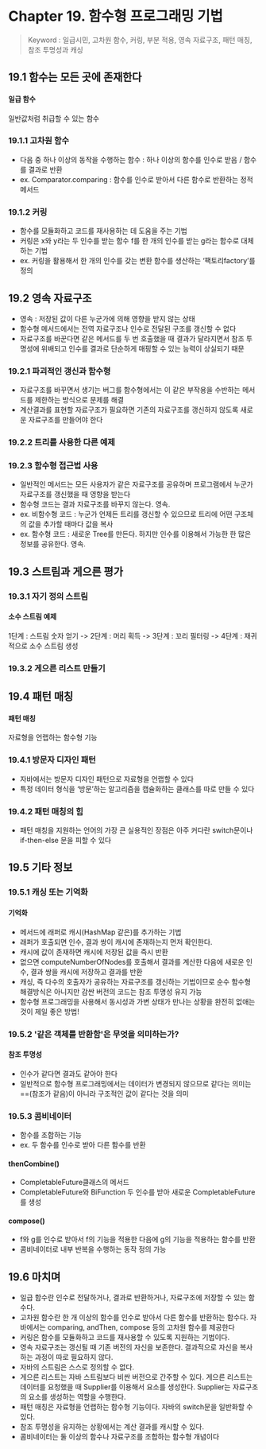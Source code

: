 # Chapter 19. 함수형 프로그래밍 기법
> Keyword : 일급시민, 고차원 함수, 커링, 부분 적용, 영속 자료구조, 패턴 매칭, 참조 투명성과 캐싱

## 19.1 함수는 모든 곳에 존재한다
#### 일급 함수
일반값처럼 취급할 수 있는 함수
### 19.1.1 고차원 함수
- 다음 중 하나 이상의 동작을 수행하는 함수 : 하나 이상의 함수를 인수로 받음 / 함수를 결과로 반환
- ex. Comparator.comparing : 함수를 인수로 받아서 다른 함수로 반환하는 정적 메서드
### 19.1.2 커링
- 함수를 모듈화하고 코드를 재사용하는 데 도움을 주는 기법
- 커링은 x와 y라는 두 인수를 받는 함수 f를 한 개의 인수를 받는 g라는 함수로 대체하는 기법
- ex. 커링을 활용해서 한 개의 인수를 갖는 변환 함수를 생산하는 ‘팩토리factory’를 정의

## 19.2 영속 자료구조
- 영속 : 저장된 값이 다른 누군가에 의해 영향을 받지 않는 상태 
- 함수형 메서드에서는 전역 자료구조나 인수로 전달된 구조를 갱신할 수 없다
- 자료구조를 바꾼다면 같은 메서드를 두 번 호출했을 때 결과가 달라지면서 참조 투명성에 위배되고 인수를 결과로 단순하게 매핑할 수 있는 능력이 상실되기 때문
### 19.2.1 파괴적인 갱신과 함수형
- 자료구조를 바꾸면서 생기는 버그를 함수형에서는 이 같은 부작용을 수반하는 메서드를 제한하는 방식으로 문제를 해결
- 계산결과를 표현할 자료구조가 필요하면 기존의 자료구조를 갱신하지 않도록 새로운 자료구조를 만들어야 한다
### 19.2.2 트리를 사용한 다른 예제
### 19.2.3 함수형 접근법 사용
- 일반적인 메서드는 모든 사용자가 같은 자료구조를 공유하며 프로그램에서 누군가 자료구조를 갱신했을 때 영향을 받는다
- 함수형 코드는 결과 자료구조를 바꾸지 않는다. 영속.
- ex. 비함수형 코드 : 누군가 언제든 트리를 갱신할 수 있으므로 트리에 어떤 구조체의 값을 추가할 때마다 값을 복사
- ex. 함수형 코드 : 새로운 Tree를 만든다. 하지만 인수를 이용해서 가능한 한 많은 정보를 공유한다. 영속.

## 19.3 스트림과 게으른 평가
### 19.3.1 자기 정의 스트림
#### 소수 스트림 예제
1단계 : 스트림 숫자 얻기  -> 2단계 : 머리 획득  -> 3단계 : 꼬리 필터링  -> 4단계 : 재귀적으로 소수 스트림 생성
### 19.3.2 게으른 리스트 만들기

## 19.4 패턴 매칭
#### 패턴 매칭
자료형을 언랩하는 함수형 기능
### 19.4.1 방문자 디자인 패턴
- 자바에서는 방문자 디자인 패턴으로 자료형을 언랩할 수 있다
- 특정 데이터 형식을 ‘방문’하는 알고리즘을 캡슐화하는 클래스를 따로 만들 수 있다

### 19.4.2 패턴 매칭의 힘
- 패턴 매칭을 지원하는 언어의 가장 큰 실용적인 장점은 아주 커다란 switch문이나 if-then-else 문을 피할 수 있다

## 19.5 기타 정보
### 19.5.1 캐싱 또는 기억화
#### 기억화
- 메서드에 래퍼로 캐시(HashMap 같은)를 추가하는 기법
- 래퍼가 호출되면 인수, 결과 쌍이 캐시에 존재하는지 먼저 확인한다. 
- 캐시에 값이 존재하면 캐시에 저장된 값을 즉시 반환
- 없으면 computeNumberOfNodes를 호출해서 결과를 계산한 다음에 새로운 인수, 결과 쌍을 캐시에 저장하고 결과를 반환
- 캐싱, 즉 다수의 호출자가 공유하는 자료구조를 갱신하는 기법이므로 순수 함수형 해결방식은 아니지만 감싼 버전의 코드는 참조 투명성 유지 가능
- 함수형 프로그래밍을 사용해서 동시성과 가변 상태가 만나는 상황을 완전히 없애는 것이 제일 좋은 방법!
### 19.5.2 '같은 객체를 반환함'은 무엇을 의미하는가?
#### 참조 투명성
- 인수가 같다면 결과도 같아야 한다
- 일반적으로 함수형 프로그래밍에서는 데이터가 변경되지 않으므로 같다는 의미는 ==(참조가 같음)이 아니라 구조적인 값이 같다는 것을 의미
### 19.5.3 콤비네이터
- 함수를 조합하는 기능
- ex. 두 함수를 인수로 받아 다른 함수를 반환
#### thenCombine()
- CompletableFuture클래스의 메서드
- CompletableFuture와 BiFunction 두 인수를 받아 새로운 CompletableFuture를 생성

#### compose()
- f와 g를 인수로 받아서 f의 기능을 적용한 다음에 g의 기능을 적용하는 함수를 반환
- 콤비네이터로 내부 반복을 수행하는 동작 정의 가능

## 19.6 마치며
- 일급 함수란 인수로 전달하거나, 결과로 반환하거나, 자료구조에 저장할 수 있는 함수다.
- 고차원 함수란 한 개 이상의 함수를 인수로 받아서 다른 함수를 반환하는 함수다. 자바에서는 comparing, andThen, compose 등의 고차원 함수를 제공한다
- 커링은 함수를 모듈화하고 코드를 재사용할 수 있도록 지원하는 기법이다. 
- 영속 자료구조는 갱신될 때 기존 버전의 자신을 보존한다. 결과적으로 자신을 복사하는 과정이 따로 필요하지 않다. 
- 자바의 스트림은 스스로 정의할 수 없다. 
- 게으른 리스트는 자바 스트림보다 비싼 버전으로 간주할 수 있다. 게으른 리스트는 데이터를 요청했을 때 Supplier를 이용해서 요소를 생성한다. Supplier는 자료구조의 요소를 생성하는 역할을 수행한다.
- 패턴 매칭은 자료형을 언랩하는 함수형 기능이다. 자바의 switch문을 일반화할 수 있다.
- 참조 투명성을 유지하는 상황에서는 계산 결과를 캐시할 수 있다.
- 콤비네이터는 둘 이상의 함수나 자료구조를 조합하는 함수형 개념이다
